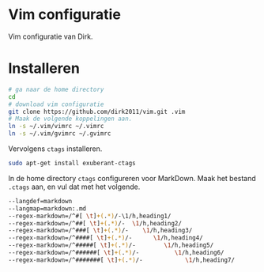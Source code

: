 # Vim configuratie

Vim configuratie van Dirk.

# Installeren

```bash
# ga naar de home directory
cd 
# download vim configuratie
git clone https://github.com/dirk2011/vim.git .vim
# Maak de volgende koppelingen aan.
ln -s ~/.vim/vimrc ~/.vimrc
ln -s ~/.vim/gvimrc ~/.gvimrc
```

Vervolgens `ctags` installeren.
```bash
sudo apt-get install exuberant-ctags
```


In de home directory `ctags` configureren voor MarkDown. Maak het bestand
`.ctags` aan, en vul dat met het volgende.
```bash
--langdef=markdown
--langmap=markdown:.md
--regex-markdown=/^#[ \t]+(.*)/-\1/h,heading1/
--regex-markdown=/^##[ \t]+(.*)/-  \1/h,heading2/
--regex-markdown=/^###[ \t]+(.*)/-    \1/h,heading3/
--regex-markdown=/^####[ \t]+(.*)/-      \1/h,heading4/
--regex-markdown=/^#####[ \t]+(.*)/-        \1/h,heading5/
--regex-markdown=/^######[ \t]+(.*)/-          \1/h,heading6/
--regex-markdown=/^#######[ \t]+(.*)/-            \1/h,heading7/
```

